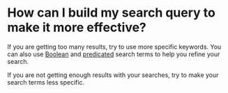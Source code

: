 # How can I build my search query to make it more effective?

If you are getting too many results, try to use more specific keywords. You can also use [Boolean](/help/searching-for-data?help=boolean) and [predicated](help/searching-for-data?help=predicated) search terms to help you refine your search.

If you are not getting enough results with your searches, try to make your search terms less specific.
